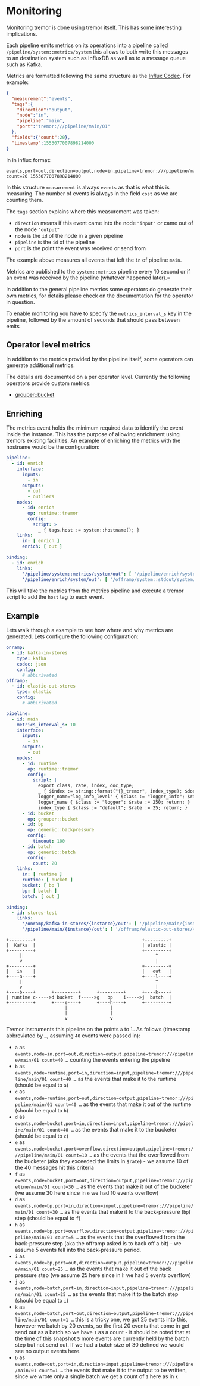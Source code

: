 # Monitoring

Monitoring tremor is done using tremor itself. This has some interesting implications.

Each pipeline emits metrics on its operations into a pipeline called `/pipeline/system::metrics/system` this allows to both write this messages to an destination system such as InfluxDB as well as to a message queue such as Kafka.

Metrics are formatted following the same structure as the [Influx Codec](../artefacts/codecs.md#influx). For example:

```json
{
  "measurement":"events",
  "tags":{
    "direction":"output",
    "node":"in",
    "pipeline":"main",
    "port":"tremor:///pipeline/main/01"
  },
  "fields":{"count":20},
  "timestamp":1553077007898214000
}
```

In in influx format:

```influx
events,port=out,direction=output,node=in,pipeline=tremor:///pipeline/main/01 count=20 1553077007898214000
```

In this structure `measurement` is always `events` as that is what this is measuring. The number of events is always in the field `cost` as we are counting them.

The `tags` section explains where this measurement was taken:

* `direction` means if this event came into the node `"input"` or came out of the node `"output"`
* `node` is the `id` of the node in a given pipeline
* `pipeline` is the `id` of the pipeline
* `port` is the point the event was received or send from

The example above measures all events that left the `in` of pipeline `main`.

Metrics are published to the `system::metrics` pipeline every 10 second or if an event was received by the pipeline (whatever happened later).=

In addition to the general pipeline metrics some operators do generate their own metrics, for details please check on the documentation for the operator in question.

To enable monitoring you have to specify the `metrics_interval_s` key in the pipeline, followed by the amount of seconds that should pass between emits

## Operator level metrics

In addition to the metrics provided by the pipeline itself, some operators can  generate additional metrics.

The details are documented on a per operator level. Currently the following operators provide custom metrics:

* [grouper::bucket](../artefacts/operators.md#grouperbucket)

## Enriching

The metrics event holds the minimum required data to identify the event inside the instance. This has the purpose of allowing enrichment using tremors existing facilities. An example of enriching the metrics with the hostname would be the configuration:

```yaml
pipeline:
  - id: enrich
    interface:
      inputs:
        - in
      outputs:
        - out
        - outliers
    nodes:
      - id: enrich
        op: runtime::tremor
        config:
          script: >
            _ { tags.host := system::hostname(); }
    links:
      in: [ enrich ]
      enrich: [ out ]

binding:
  - id: enrich
    links:
      '/pipeline/system::metrics/system/out': [ '/pipeline/enrich/system/in' ]
      '/pipeline/enrich/system/out': [ '/offramp/system::stdout/system/in' ]

```

This will take the metrics from the metrics pipeline and execute a tremor script to add the `host` tag to each event.

## Example

Lets walk through a example to see how where and why metrics are generated. Lets configure the following configuration:

```yaml
onramp:
  - id: kafka-in-stores
    type: kafka
    codec: json
    config:
      # abbirivated
offramp:
  - id: elastic-out-stores
    type: elastic
    config:
      # abbirivated

pipeline:
  - id: main
    metrics_interval_s: 10
    interface:
      inputs:
        - in
      outputs:
        - out
    nodes:
      - id: runtime
        op: runtime::tremor
        config:
          script: |
            export class, rate, index, doc_type;
            _ { $index := string::format("{}_tremor", index_type); $doc_type := "_doc"; }
            logger_name="log_info_level" { $class := "logger_info"; $rate := 1875; return; }
            logger_name { $class := "logger"; $rate := 250; return; }
            index_type { $class := "default"; $rate := 25; return; }
      - id: bucket
        op: grouper::bucket
      - id: bp
        op: generic::backpressure
        config:
          timeout: 100
      - id: batch
        op: generic::batch
        config:
          count: 20
    links:
      in: [ runtime ]
      runtime: [ bucket ]
      bucket: [ bp ]
      bp: [ batch ]
      batch: [ out ]

binding:
  - id: stores-test
    links:
      '/onramp/kafka-in-stores/{instance}/out': [ '/pipeline/main/{instance}/in' ]
      '/pipeline/main/{instance}/out': [ '/offramp/elastic-out-stores/{instance}/in'  ]

```

```text
+---------+                                        +---------+
|  Kafka  |                                        | elastic |
+---------+                                        +---------+
     |                                                  ^
     v                                                  |
+---------+                                        +---------+
|   in    |                                        |   out   |
+----a----+                                        +----l----+
     |                                                  ^
     v                                                  |
+----b----+      +---------+      +---------+      +----k----+
| runtime c----->d bucket  f----->g   bp    i----->j  batch  |
+---------+      +----e----+      +----h----+      +---------+
                      |                |
                      |                |
                      v                v
```

Tremor instruments this pipeline on the points `a` to `l`. As follows (timestamp abbreviated by `…`, assuming `40` events were passed in):

* `a` as `events,node=in,port=out,direction=output,pipeline=tremor:///pipeline/main/01 count=40 …` counting the events entering the pipeline
* `b` as `events,node=runtime,port=in,direction=input,pipeline=tremor:///pipeline/main/01 count=40 …` as the events that make it to the runtime (should be equal to `a`)
* `c` as `events,node=runtime,port=out,direction=output,pipeline=tremor:///pipeline/main/01 count=40 …` as the events that make it out of the runtime (should be equal to `b`)
* `d` as `events,node=bucket,port=in,direction=input,pipeline=tremor:///pipeline/main/01 count=40 …` as the events that make it to the bucketer (should be equal to `c`)
* `e` as `events,node=bucket,port=overflow,direction=output,pipeline=tremor:///pipeline/main/01 count=10 …` as the events that the overflowed from the bucketer (aka they exceeded the limits in `$rate`) - we assume 10 of the 40 messages hit this criteria
* `f` as `events,node=bucket,port=out,direction=output,pipeline=tremor:///pipeline/main/01 count=30 …` as the events that make it out of the bucketer (we assume 30 here since in `e` we had 10 events overflow)
* `d` as `events,node=bp,port=in,direction=input,pipeline=tremor:///pipeline/main/01 count=30 …` as the events that make it to the  back-pressure (`bp`) step  (should be equal to `f`)
* `h` as `events,node=bp,port=overflow,direction=output,pipeline=tremor:///pipeline/main/01 count=5 …` as the events that the overflowed from the back-pressure step (aka the offramp asked is to back off a bit) - we assume 5 events fell into the back-pressure period.
* `i` as `events,node=bp,port=out,direction=output,pipeline=tremor:///pipeline/main/01 count=25 …` as the events that make it out of the back pressure step (we assume 25 here since in `h` we had 5 events overflow)
* `j` as `events,node=batch,port=in,direction=input,pipeline=tremor:///pipeline/main/01 count=25 …` as the events that make it to the batch step (should be equal to `i`)
* `k` as `events,node=batch,port=out,direction=output,pipeline=tremor:///pipeline/main/01 count=1 …` this is a tricky one, we got 25 events into this, however we batch by 20 events, so the first 20 events that come in get send out as a batch so we have `1` as a count - it should be noted that at the time of this snapshot `5` more events are currently held by the batch step but not send out. If we had a batch size of 30 defined we would see no output events here.
* `b` as `events,node=out,port=in,direction=input,pipeline=tremor:///pipeline/main/01 count=1 …` the events that make it to the output to be written, since we wrote only a single batch we get a count of `1` here as in `k`
